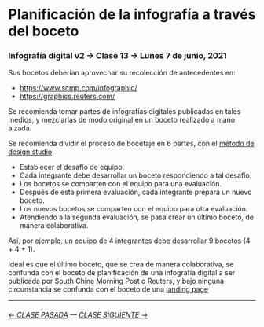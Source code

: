 # Planificación de la infografía a través del boceto

### Infografía digital v2 → Clase 13 → Lunes 7 de junio, 2021

Sus bocetos deberían aprovechar su recolección de antecedentes en:

- https://www.scmp.com/infographic/
- https://graphics.reuters.com/

Se recomienda tomar partes de infografías digitales publicadas en tales medios, y mezclarlas de modo original en un boceto realizado a mano alzada. 

Se recomienda dividir el proceso de bocetaje en 6 partes, con el [método de design studio](https://medium.com/@amyreneogrin/introduction-to-design-studios-f6342be02234): 

- Establecer el desafío de equipo.
- Cada integrante debe desarrollar un boceto respondiendo a tal desafío. 
- Los bocetos se comparten con el equipo para una evaluación.
- Después de esta primera evaluación, cada integrante prepara un nuevo boceto.
- Los nuevos bocetos se comparten con el equipo para otra evaluación.
- Atendiendo a la segunda evaluación, se pasa crear un último boceto, de manera colaborativa.

Así, por ejemplo, un equipo de 4 integrantes debe desarrollar 9 bocetos (4 + 4 + 1).

Ideal es que el último boceto, que se crea de manera colaborativa, se confunda con el boceto de planificación de una infografía digital a ser publicada por South China Morning Post o Reuters, y bajo ninguna circunstancia se confunda con el boceto de una [landing page](https://startbootstrap.com/themes/landing-pages)

- - - - - - - - - - - 

###### [← CLASE PASADA](https://github.com/profesorfaco/dno075-2021/tree/main/clase-12) — [CLASE SIGUIENTE →](https://github.com/profesorfaco/dno075-2021/tree/main/clase-14) 
